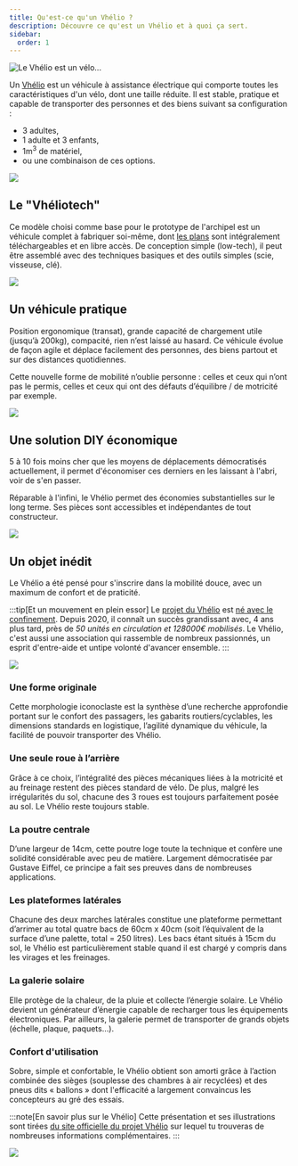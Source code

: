 ```yaml
---
title: Qu'est-ce qu'un Vhélio ?
description: Découvre ce qu'est un Vhélio et à quoi ça sert.
sidebar:
  order: 1
---
```


![Le Vhélio est un vélo...](../../../assets/info/img-1-m3.jpg)

Un [Vhélio](https://vhelio.org) est un véhicule à assistance électrique qui comporte toutes les caractéristiques d'un vélo, dont une taille réduite. Il est stable, pratique et capable de transporter des personnes et des biens suivant sa configuration :

- 3 adultes,
- 1 adulte et 3 enfants,
- 1m<sup>3</sup> de matériel,
- ou une combinaison de ces options.

![](../../../assets/info/info-velo.png)

## Le "Vhéliotech"

Ce modèle choisi comme base pour le prototype de l'archipel est un véhicule complet à fabriquer soi-même, dont <a href="https://documentation.vhelio.org/vheliotech/guide-de-montage/v1.0.0/" target="_blank">les plans</a> sont intégralement téléchargeables et en libre accès. De conception simple (low-tech), il peut être assemblé avec des techniques basiques et des outils simples (scie, visseuse, clé).

![](../../../assets/info/img-freecad.png)

## Un véhicule pratique

Position ergonomique (transat), grande capacité de chargement utile (jusqu’à 200kg), compacité, rien n’est laissé au hasard. Ce véhicule évolue de façon agile et déplace facilement des personnes, des biens partout et sur des distances quotidiennes.

Cette nouvelle forme de mobilité n’oublie personne : celles et ceux qui n’ont pas le permis, celles et ceux qui ont des défauts d’équilibre / de motricité par exemple.

![](../../../assets/info/info-quotidien.png)

## Une solution DIY économique

5 à 10 fois moins cher que les moyens de déplacements démocratisés actuellement, il permet d'économiser ces derniers en les laissant à l'abri, voir de s'en passer.

Réparable à l'infini, le Vhélio permet des économies substantielles sur le long terme. Ses pièces sont accessibles et indépendantes de tout constructeur.

![](../../../assets/info/info-economique.png)

## Un objet inédit

Le Vhélio a été pensé pour s'inscrire dans la mobilité douce, avec un maximum de confort et de praticité.

:::tip[Et un mouvement en plein essor]
Le <a href="https://vhelio.org/le-projet-et-ses-valeurs/" target="_blank">projet du Vhélio</a> est <a href="https://vhelio.org/vhelio-quand-tout-a-commence/" target="_blank">né avec le confinement</a>. Depuis 2020, il connaît un succès grandissant avec, 4 ans plus tard, près de *50 unités en circulation et 128000€ mobilisés*. Le Vhélio, c'est aussi une association qui rassemble de nombreux passionnés, un esprit d'entre-aide et untipe volonté d'avancer ensemble.
:::

![](../../../assets/info/img-3-adultes.jpg)

### Une forme originale

Cette morphologie iconoclaste est la synthèse d’une recherche approfondie portant sur le confort des passagers, les gabarits routiers/cyclables, les dimensions standards en logistique, l’agilité dynamique du véhicule, la facilité de pouvoir transporter des Vhélio.

### Une seule roue à l’arrière

Grâce à ce choix,  l’intégralité des pièces mécaniques liées à la motricité et au freinage restent des pièces standard de vélo. De plus, malgré les irrégularités du sol, chacune des 3 roues est toujours parfaitement posée au sol. Le Vhélio reste toujours stable.

### La poutre centrale

D’une largeur de 14cm, cette poutre loge toute la technique et confère une solidité considérable avec peu de matière. Largement démocratisée par Gustave Eiffel, ce principe a fait ses preuves dans de nombreuses applications.

### Les plateformes latérales

Chacune des deux marches latérales constitue une plateforme permettant d’arrimer au total quatre bacs de 60cm x 40cm (soit l’équivalent de la surface d’une palette, total = 250 litres). Les bacs étant situés à 15cm du sol, le Vhélio est particulièrement stable quand il est chargé y compris dans les virages et les freinages.

### La galerie solaire

Elle protège de la chaleur, de la pluie et collecte l’énergie solaire. Le Vhélio devient un générateur d’énergie capable de recharger tous les équipements électroniques. Par ailleurs, la galerie permet de transporter de grands objets (échelle, plaque, paquets…).

### Confort d'utilisation

Sobre, simple et confortable, le Vhélio obtient son amorti grâce à l’action combinée des sièges (souplesse des chambres à air recyclées) et des pneus dits « ballons » dont l'efficacité a largement convaincus les concepteurs au gré des essais.

:::note[En savoir plus sur le Vhélio]
Cette présentation et ses illustrations sont tirées <a href="https://vhelio.org/" target="_blank">du site officielle du projet Vhélio</a> sur lequel tu trouveras de nombreuses informations complémentaires.
:::

![](../../../assets/info/img-vhelios.jpg)
